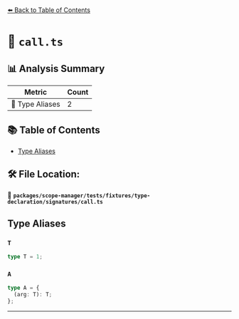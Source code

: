 [⬅️ Back to Table of Contents](../../../../../../index.md)

# 📄 `call.ts`

## 📊 Analysis Summary

| Metric | Count |
|--------|-------|
| 📑 Type Aliases | 2 |

## 📚 Table of Contents

- [Type Aliases](#type-aliases)

## 🛠️ File Location:
📂 **`packages/scope-manager/tests/fixtures/type-declaration/signatures/call.ts`**

## Type Aliases

### `T`

```ts
type T = 1;
```

### `A`

```ts
type A = {
  (arg: T): T;
};
```


---